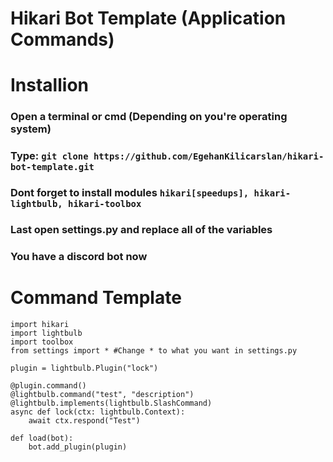 # Hikari Bot Template (Application Commands)

# Installion
### Open a terminal or cmd (Depending on you're operating system)
### Type: ```git clone https://github.com/EgehanKilicarslan/hikari-bot-template.git```
### Dont forget to install modules ```hikari[speedups], hikari-lightbulb, hikari-toolbox```
### Last open settings.py and replace all of the variables
### You have a discord bot now

# Command Template
```
import hikari
import lightbulb
import toolbox
from settings import * #Change * to what you want in settings.py

plugin = lightbulb.Plugin("lock")

@plugin.command()
@lightbulb.command("test", "description")
@lightbulb.implements(lightbulb.SlashCommand)
async def lock(ctx: lightbulb.Context):
    await ctx.respond("Test")

def load(bot):
    bot.add_plugin(plugin)
```
